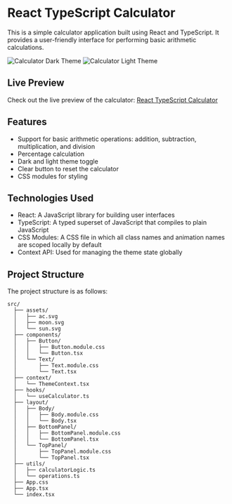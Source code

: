 

# React TypeScript Calculator

This is a simple calculator application built using React and TypeScript. It provides a user-friendly interface for performing basic arithmetic calculations.

![Calculator Dark Theme](https://i.imgur.com/6gy600s.png)
![Calculator Light Theme](https://i.imgur.com/AnJtDdS.png)

## Live Preview

Check out the live preview of the calculator: [React TypeScript Calculator](https://calculator-react-tau-orpin.vercel.app/)



## Features

- Support for basic arithmetic operations: addition, subtraction, multiplication, and division
- Percentage calculation
- Dark and light theme toggle
- Clear button to reset the calculator
- CSS modules for styling

## Technologies Used

- React: A JavaScript library for building user interfaces
- TypeScript: A typed superset of JavaScript that compiles to plain JavaScript
- CSS Modules: A CSS file in which all class names and animation names are scoped locally by default
- Context API: Used for managing the theme state globally

## Project Structure

The project structure is as follows:

```
src/
  ├── assets/
  │   ├── ac.svg
  │   ├── moon.svg
  │   └── sun.svg
  ├── components/
  │   ├── Button/
  │   │   ├── Button.module.css
  │   │   └── Button.tsx
  │   └── Text/
  │       ├── Text.module.css
  │       └── Text.tsx
  ├── context/
  │   └── ThemeContext.tsx
  ├── hooks/
  │   └── useCalculator.ts
  ├── layout/
  │   ├── Body/
  │   │   ├── Body.module.css
  │   │   └── Body.tsx
  │   ├── BottomPanel/
  │   │   ├── BottomPanel.module.css
  │   │   └── BottomPanel.tsx
  │   └── TopPanel/
  │       ├── TopPanel.module.css
  │       └── TopPanel.tsx
  ├── utils/
  │   ├── calculatorLogic.ts
  │   └── operations.ts
  ├── App.css
  ├── App.tsx
  └── index.tsx
```

